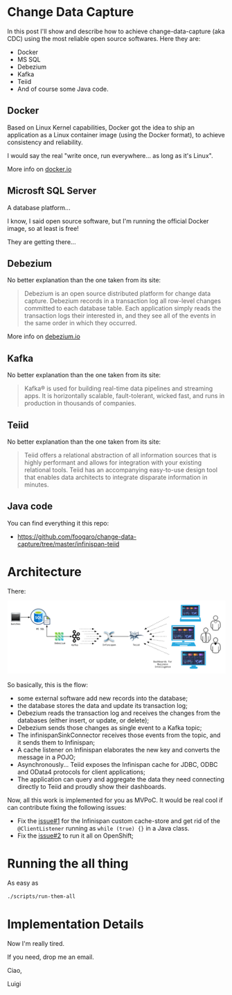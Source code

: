 # Change Data Capture

In this post I'll show and describe how to achieve change-data-capture (aka CDC) using the most reliable open source softwares.
Here they are:
 * Docker
 * MS SQL
 * Debezium
 * Kafka
 * Teiid
 * And of course some Java code.


## Docker
Based on Linux Kernel capabilities, Docker got the idea to ship an application as a Linux container image (using the Docker format), to achieve consistency and reliability.

I would say the real "write once, run everywhere... as long as it's Linux".

More info on [docker.io](https://docker.io)

## Microsft SQL Server
A database platform...

I know, I said open source software, but I'm running the official Docker image, so at least is free!

They are getting there... 

## Debezium
No better explanation than the one taken from its site:
> Debezium is an open source distributed platform for change data capture.
> Debezium records in a transaction log all row-level changes committed to each database table. Each application simply reads the transaction logs their interested in, and they see all of the events in the same order in which they occurred.

More info on [debezium.io](https://debezium.io)

## Kafka
No better explanation than the one taken from its site:
> Kafka&reg; is used for building real-time data pipelines and streaming apps. It is horizontally scalable, fault-tolerant, wicked fast, and runs in production in thousands of companies.

## Teiid
No better explanation than the one taken from its site:
> Teiid offers a relational abstraction of all information sources that is highly performant and allows for integration with your existing relational tools. Teiid has an accompanying easy-to-use design tool that enables data architects to integrate disparate information in minutes.

## Java code
You can find everything it this repo:
 - https://github.com/foogaro/change-data-capture/tree/master/infinispan-teiid
 
# Architecture  

There:

![Architecture](images/Data-Integration.png)

So basically, this is the flow:
 * some external software add new records into the database;
 * the database stores the data and update its transaction log;
 * Debezium reads the transaction log and receives the changes from the databases (either insert, or update, or delete);
 * Debezium sends those changes as single event to a Kafka topic;
 * The infinispanSinkConnector receives those events from the topic, and it sends them to Infinispan;
 * A cache listener on Infinispan elaborates the new key and converts the message in a POJO;
 * Asynchronously... Teiid exposes the Infinispan cache for JDBC, ODBC and OData4 protocols for client applications;
 * The application can query and aggregate the data they need connecting directly to Teiid and proudly show their dashboards.
 
 Now, all this work is implemented for you as MVPoC.
 It would be real cool if can contribute fixing the following issues:
 * Fix the [issue#1](https://github.com/foogaro/change-data-capture/issues/1) for the Infinispan custom cache-store and get rid of the ``` @ClientListener``` running as ``` while (true) {} ``` in a Java class.
 * Fix the [issue#2](https://github.com/foogaro/change-data-capture/issues/2) to run it all on OpenShift;

# Running the all thing

As easy as 
```bash
./scripts/run-them-all
```


# Implementation Details
Now I'm really tired.

If you need, drop me an email.


Ciao,

Luigi

